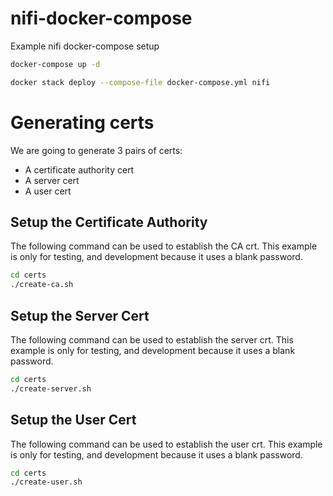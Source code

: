 # nifi-docker-compose

Example nifi docker-compose setup

```bash
docker-compose up -d
```

```bash
docker stack deploy --compose-file docker-compose.yml nifi
```

# Generating certs

We are going to generate 3 pairs of certs:
* A certificate authority cert
* A server cert
* A user cert

## Setup the Certificate Authority

The following command can be used to establish the CA crt. This example is only for
testing, and development because it uses a blank password.

```bash
cd certs
./create-ca.sh
```

## Setup the Server Cert

The following command can be used to establish the server crt. This example is only for
testing, and development because it uses a blank password.

```bash
cd certs
./create-server.sh
```

## Setup the User Cert
The following command can be used to establish the user crt. This example is only for
testing, and development because it uses a blank password.

```bash
cd certs
./create-user.sh
```